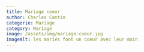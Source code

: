 ```yaml
---
title: Mariage coeur
author: Charles Cantin
categorie: Mariage
category: Mariage
image: /assets/img/mariage-coeur.jpg
imageAlt: les mariés font un coeur avec leur main
---
```

